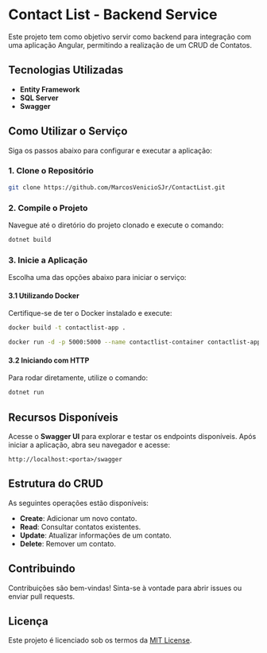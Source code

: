 # Contact List - Backend Service

Este projeto tem como objetivo servir como backend para integração com uma aplicação Angular, permitindo a realização de um CRUD de Contatos.

## Tecnologias Utilizadas

- **Entity Framework**
- **SQL Server**
- **Swagger**

## Como Utilizar o Serviço

Siga os passos abaixo para configurar e executar a aplicação:

### 1. Clone o Repositório

```bash
git clone https://github.com/MarcosVenicioSJr/ContactList.git
```

### 2. Compile o Projeto

Navegue até o diretório do projeto clonado e execute o comando:

```bash
dotnet build
```

### 3. Inicie a Aplicação

Escolha uma das opções abaixo para iniciar o serviço:

#### 3.1 Utilizando Docker

Certifique-se de ter o Docker instalado e execute:

```bash
docker build -t contactlist-app .

docker run -d -p 5000:5000 --name contactlist-container contactlist-app
```

#### 3.2 Iniciando com HTTP

Para rodar diretamente, utilize o comando:

```bash
dotnet run
```

## Recursos Disponíveis

Acesse o **Swagger UI** para explorar e testar os endpoints disponíveis. Após iniciar a aplicação, abra seu navegador e acesse:

```
http://localhost:<porta>/swagger
```

## Estrutura do CRUD

As seguintes operações estão disponíveis:

- **Create**: Adicionar um novo contato.
- **Read**: Consultar contatos existentes.
- **Update**: Atualizar informações de um contato.
- **Delete**: Remover um contato.

## Contribuindo

Contribuições são bem-vindas! Sinta-se à vontade para abrir issues ou enviar pull requests.

## Licença

Este projeto é licenciado sob os termos da [MIT License](LICENSE).
